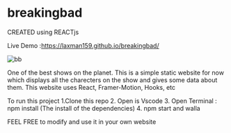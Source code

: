 # breakingbad

CREATED using REACTjs

Live Demo :https://laxman159.github.io/breakingbad/


![bb](https://user-images.githubusercontent.com/56950807/103745912-4a45cd80-5026-11eb-93cb-32900419c916.png)


One of the best shows on the planet. This is a simple static website for now which displays all the charecters on the show and gives some data about them.
This website uses React, Framer-Motion, Hooks, etc 

To run this project 
1.Clone this repo 
2. Open is Vscode 
3. Open Terminal : npm install (The install of the dependencies)
4. npm start and walla 

FEEL FREE to modify and use it in your own website 
